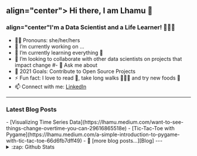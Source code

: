 <h2>align="center"> Hi there, I am Lhamu 👋</h2>
<h3>align="center"I'm a Data Scientist and a Life Learner! 🤔🔎📖</h3>

<!--
**Yeshi341/Yeshi341** is a ✨ _special_ ✨ repository because its `README.md` (this file) appears on your GitHub profile.
Here are some ideas to get you started:
-->
- 👩🏻 Pronouns: she/her/hers
- 🔭 I’m currently working on ...
- 🌱 I’m currently learning everything 🤣 
- 👯 I’m looking to collaborate with other data scientists on projects that impact change
#- 💬 Ask me about 
- 🥅 2021 Goals: Contribute to Open Source Projects 
- ⚡ Fun fact: I love to read 📘, take long walks 🚶🏻‍♀️ and try new foods 🤤
- 📫 Connect with me: [LinkedIn]
---

<h3>Latest Blog Posts</h3>
<!--BLOG-POST-LIST:START -->
- [Visualizing Time Series Data](https://lhamu.medium.com/want-to-see-things-change-overtime-you-can-29616865518e)
- [Tic-Tac-Toe with Pygame](https://lhamu.medium.com/a-simple-introduction-to-pygame-with-tic-tac-toe-66d6fb7dff49)
- <!-- BLOG-POST-LIST:END -->
🔷 [more blog posts...][Blog]
---

<details>
  <summary>:zap: Github Stats</summary>
  
  <img align="left" alt="Lhamu's GitHub stats" src="https://github-readme-stats.vercel.app/api?username=Yeshi341&show_icons=true$hide_border=true" />

</details>
  

[LinkedIn]: https://www.linkedin.com/in/lhamutsering/
[Blog]: https://lhamu.medium.com/
